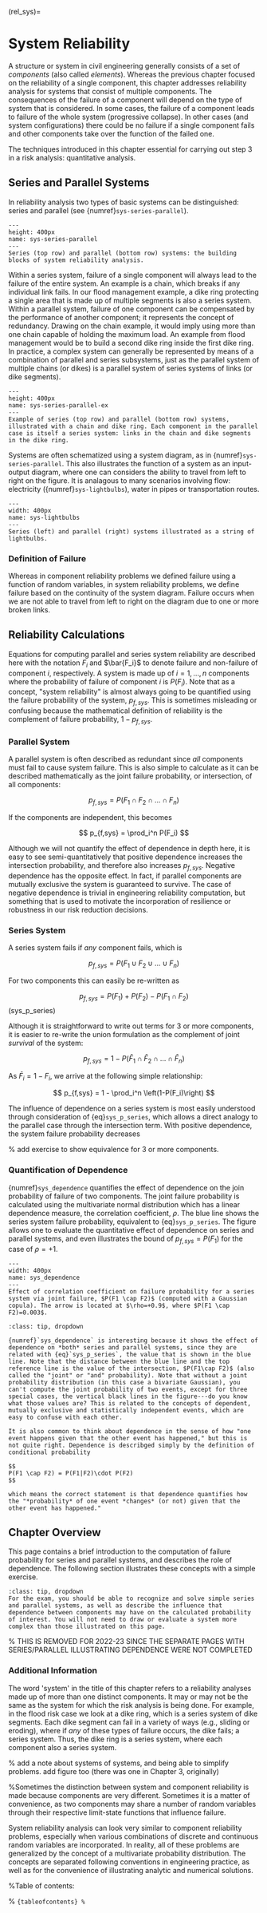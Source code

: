 (rel_sys)=
# System Reliability



A structure or system in civil engineering generally consists of a set of *components* (also called *elements*). Whereas the previous chapter focused on the reliability of a single  component, this chapter addresses reliability analysis for systems that consist of multiple components. The consequences of the failure of a component will depend on the type of system that is considered. In some cases, the failure of a component leads to failure of the whole system (progressive collapse). In other cases (and system configurations) there could be no failure if a single component fails and other components take over the function of the failed one.

The techniques introduced in this chapter essential for carrying out step 3 in a risk analysis: quantitative analysis.

## Series and Parallel Systems

In reliability analysis two types of basic systems can be distinguished: series and parallel (see {numref}`sys-series-parallel`).

```{figure} ../../figures/pd/system_series_parallel.png
---
height: 400px
name: sys-series-parallel
---
Series (top row) and parallel (bottom row) systems: the building blocks of system reliability analysis.
```
Within a series system, failure of a single component will always lead to the failure of the entire system. An example is a chain, which breaks if any individual link fails. In our flood management example, a dike ring protecting a single area that is made up of multiple segments is also a series system. Within a parallel system, failure of one component can be compensated by the performance of another  component; it represents the concept of redundancy. Drawing on the chain example, it would imply using more than one chain capable of holding the maximum load. An example from flood management would be to build a second dike ring inside the first dike ring. In practice, a complex system can generally be represented by means of a combination of parallel and series subsystems, just as the parallel system of multiple chains (or dikes) is a parallel system of series systems of links (or dike segments).

```{figure} ../../figures/pd/system_series_parallel_ex.png
---
height: 400px
name: sys-series-parallel-ex
---
Example of series (top row) and parallel (bottom row) systems, illustrated with a chain and dike ring. Each component in the parallel case is itself a series system: links in the chain and dike segments in the dike ring.
```

Systems are often schematized using a system diagram, as in {numref}`sys-series-parallel`. This also illustrates the function of a system as an input-output diagram, where one can considers the ability to travel from left to right on the figure. It is analagous to many scenarios involving flow: electricity ({numref}`sys-lightbulbs`), water in pipes or transportation routes.

```{figure} ../../figures/pd/system_lightbulbs.png
---
width: 400px
name: sys-lightbulbs
---
Series (left) and parallel (right) systems illustrated as a string of lightbulbs.
```

### Definition of Failure

Whereas in component reliability problems we defined failure using a function of random variables, in system reliability problems, we define failure based on the continuity of the system diagram. Failure occurs when we are not able to travel from left to right on the diagram due to one or more broken links.

## Reliability Calculations

Equations for computing parallel and series system reliability are described here with the notation $F_i$ and $\bar{F_i}$ to denote failure and non-failure of component $i$, respectively. A system is made up of $i=1,...,n$ components where the probability of failure of component $i$ is $P(F_i)$. Note that as a concept, "system reliability" is almost always going to be quantified using the failure probability of the system, $p_{f,sys}$. This is sometimes misleading or confusing because the mathematical definition of reliability is the complement of failure probability, $1-p_{f,sys}$.
### Parallel System

A parallel system is often described as redundant since *all* components must fail to cause system failure. This is also simple to calculate as it can be described mathematically as the joint failure probability, or intersection, of all components:

$$
p_{f,sys} = P(F_1 \cap F_2 \cap ... \cap F_n)
$$

If the components are independent, this becomes

$$
p_{f,sys} = \prod_i^n P(F_i)
$$

Although we will not quantify the effect of dependence in depth here, it is easy to see semi-quantitatively that positive dependence increases the intersection probability, and therefore also increases $p_{f,sys}$. Negative dependence has the opposite effect. In fact, if parallel components are mutually exclusive the system is guaranteed to survive. The case of negative dependence is trivial in engineering reliability computation, but something that is used to motivate the incorporation of resilience or robustness in our risk reduction decisions.

### Series System

A series system fails if *any* component fails, which is 

$$
p_{f,sys} = P(F_1 \cup F_2 \cup ... \cup F_n)
$$

For two components this can easily be re-written as 

$$
p_{f,sys} = P(F_1) + P(F_2) - P(F_1 \cap F_2)
$$ (sys_p_series)

Although it is straightforward to write out terms for 3 or more components, it is easier to re-write the union formulation as the complement of joint *survival* of the system:

$$
p_{f,sys} = 1 - P(\bar{F}_1 \cap \bar{F}_2 \cap ... \cap \bar{F}_n)
$$

As $\bar{F}_i=1-F_i$, we arrive at the following simple relationship:

$$
p_{f,sys} = 1 - \prod_i^n \left(1-P(F_i)\right)
$$

The influence of dependence on a series system is most easily understood through consideration of {eq}`sys_p_series`, which allows a direct analogy to the parallel case through the intersection term. With positive dependence, the system failure probability decreases 

% add exercise to show equivalence for 3 or more components.

### Quantification of Dependence

{numref}`sys_dependence` quantifies the effect of dependence on the join probability of failure of two components. The joint failure probability is calculated using the multivariate normal distribution which has a linear dependence measure, the correlation coefficient, $\rho$. The blue line shows the series system failure probability, equivalent to {eq}`sys_p_series`. The figure allows one to evaluate the quantitative effect of dependence on series and parallel systems, and even illustrates the bound of $p_{f,sys}=P(F_1)$ for the case of $\rho=+1$.


```{figure} ../../figures/pd/system-corr-coeff.PNG
---
width: 400px
name: sys_dependence
---
Effect of correlation coefficient on failure probability for a series system via joint failure, $P(F1 \cap F2)$ (computed with a Gaussian copula). The arrow is located at $\rho=+0.9$, where $P(F1 \cap F2)=0.003$.
```

````{admonition} Tips for Interpreting the Figure
:class: tip, dropdown

{numref}`sys_dependence` is interesting because it shows the effect of dependence on *both* series and parallel systems, since they are related with {eq}`sys_p_series`, the value that is shown in the blue line. Note that the distance between the blue line and the top reference line is the value of the intersection, $P(F1\cap F2)$ (also called the "joint" or "and" probability). Note that without a joint probability distribution (in this case a bivariate Gaussian), you can't compute the joint probability of two events, except for three special cases, the vertical black lines in the figure---do you know what those values are? This is related to the concepts of dependent, mutually exclusive and statistically independent events, which are easy to confuse with each other.

It is also common to think about dependence in the sense of how "one event happens given that the other event has happened," but this is not quite right. Dependence is describged simply by the definition of conditional probability

$$
P(F1 \cap F2) = P(F1|F2)\cdot P(F2)
$$

which means the correct statement is that dependence quantifies how the "*probability* of one event *changes* (or not) given that the other event has happened."
````

## Chapter Overview

This page contains a brief introduction to the computation of failure probability for series and parallel systems, and describes the role of dependence. The following section illustrates these concepts with a simple exercise.

```{admonition} MUDE Exam Information
:class: tip, dropdown
For the exam, you should be able to recognize and solve simple series and parallel systems, as well as describe the influence that dependence between components may have on the calculated probability of interest. You will not need to draw or evaluate a system more complex than those illustrated on this page.
```
% THIS IS REMOVED FOR 2022-23 SINCE THE SEPARATE PAGES WITH SERIES/PARALLEL ILLUSTRATING DEPENDENCE WERE NOT COMPLETED
<!-- This chapter contains a brief introduction to the computation of failure probability for series and parallel systems, and illustrates the role of dependence. The final section illustrates these concepts with a simple exercise.

```{admonition} MUDE Exam Information
:class: tip, dropdown
For the exam, you should be able to recognize and solve simple series and parallel systems, as well as describe the influence that dependence between components may have on the calculated probability of interest. You will not need to draw or evaluate a system more complex than those illustrated on this page.
``` -->

### Additional Information

The word 'system' in the title of this chapter refers to a reliability analyses made up of more than one distinct components. It may or may not be the same as the system for which the risk analysis is being done. For example, in the flood risk case we look at a dike ring, which is a series system of dike segments. Each dike segment can fail in a variety of ways (e.g., sliding or eroding), where if *any* of these types of failure occurs, the dike fails; a series system. Thus, the dike ring is a series system, where each component also a series system.

% add a note about systems of systems, and being able to simplify problems. add figure too (there was one in Chapter 3, originally)

%Sometimes the distinction between system and component reliability is made because components are very different. Sometimes it is a matter of convenience, as two components may share a number of random variables through their respective limit-state functions that influence failure.

System reliability analysis can look very similar to component reliability problems, especially when various combinations of discrete and continuous random variables are incorporated. In reality, all of these problems are generalized by the concept of a multivariate probability distribution. The concepts are separated following conventions in engineering practice, as well as for the convenience of illustrating analytic and numerical solutions.

%Table of contents:

% ```{tableofcontents}
% ```